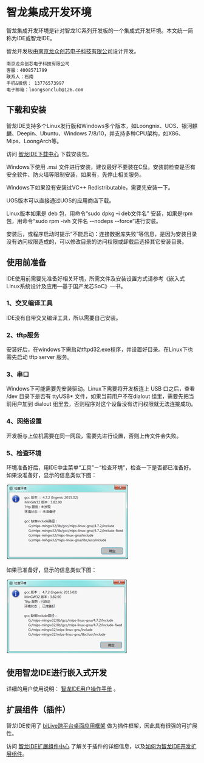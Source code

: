 # 智龙集成开发环境

智龙集成开发环境是针对智龙1C系列开发板的一个集成式开发环境。本文统一简称为IDE或智龙IDE。

智龙开发板由[南京龙众创芯电子科技有限公司](http://www.loongmasses.cn/)设计开发。

```
南京龙众创芯电子科技有限公司
客服：4008571799
联系人：石南
手机&微信： 13776573997 
电子邮箱：loongsonclub@126.com
```

## 下载和安装

智龙IDE支持多个Linux发行版和Windows多个版本，如Loongnix、UOS、银河麒麟、Deepin、Ubuntu、Windows 7/8/10，并支持多种CPU架构，如X86、Mips、LoongArch等。

访问 [智龙IDE下载中心](/smartloong/download) 下载安装包。

Windows下使用 .msi 文件进行安装，建议最好不要装在C盘。安装前检查是否有安全软件、防火墙等限制安装，如果有，先停止相关服务。

Windows下如果没有安装过VC++ Redistributable，需要先安装一下。

UOS版本可以直接通过UOS的应用商店下载。

Linux版本如果是 deb 包，用命令“sudo dpkg –i deb文件名” 安装，如果是rpm包，用命令“sudo rpm -ivh 文件名 --nodeps --force”进行安装。

安装后，或程序启动时提示“不能启动：连接数据库失败”等信息，是因为安装目录没有访问权限造成的，可以修改目录的访问权限或卸载后选择其它安装目录。

## 使用前准备

IDE使用前需要先准备好相关环境，所需文件及安装设置方式请参考《嵌入式Linux系统设计及应用—基于国产龙芯SoC》一书。

### 1、交叉编译工具
IDE没有自带交叉编译工具，所以需要自己安装。

### 2、tftp服务
安装好后，在windows下需启动tftpd32.exe程序，并设置好目录。在Linux下也需先启动 tftp server 服务。

### 3、串口
Windows下可能需要先安装驱动。Linux下需要将开发板连上 USB 口之后，查看 /dev 目录下是否有 ttyUSB* 文件，如果当前用户不在dialout 组里，需要先把当前用户加到 dialout 组里去，否则程序对这个设备没有访问权限就无法连接成功。

### 4、网络设置
开发板与上位机需要在同一网段，需要先进行设置，否则上传文件会失败。

### 5、检查环境

环境准备好后，用IDE中主菜单“工具”－“检查环境”，检查一下是否都已准备好。如果没准备好，显示的信息类似下图：

![checkenv](1.png)

如果已准备好，显示的信息类似下图：

![env](2.png)

## 使用智龙IDE进行嵌入式开发

详细的用户使用说明： [智龙IDE用户操作手册](https://www.bilive.com/site_media/media/setup/smartloong/help/smartloong_1.0.005_manual.pdf)  。

## 扩展组件（插件）

智龙IDE使用了 [biLive跨平台桌面应用框架](/bilive/bilive_framework) 做为插件框架，因此具有很强的可扩展性。

访问 [智龙IDE扩展组件中心](smartloong/plugins) 了解关于插件的详细信息，以及[如何为智龙IDE开发扩展组件](smartloong/dev_howto)。

